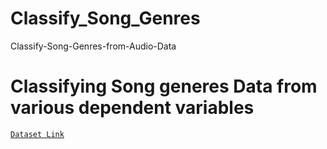 # Classify_Song_Genres
Classify-Song-Genres-from-Audio-Data


# Classifying Song generes Data from various dependent variables
[`Dataset Link`](https://drive.google.com/drive/folders/1Z47_IH56QwraiUtCeMx1x6Q09x7oOuUb?usp=sharing)
